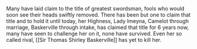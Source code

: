 Many have laid claim to the title of greatest swordsman, fools who would soon see their heads swiftly removed. There has been but one to claim that title and to hold it until today, her Highness, Lady Imeyna, Camelot through marriage, Baskerville through intake, has claimed that title for 6 years now, many have seen to challenge her on it, none have survived. Even her so called rival, [[Sir Thomas Shirley Baskerville]] has yet to kill her.